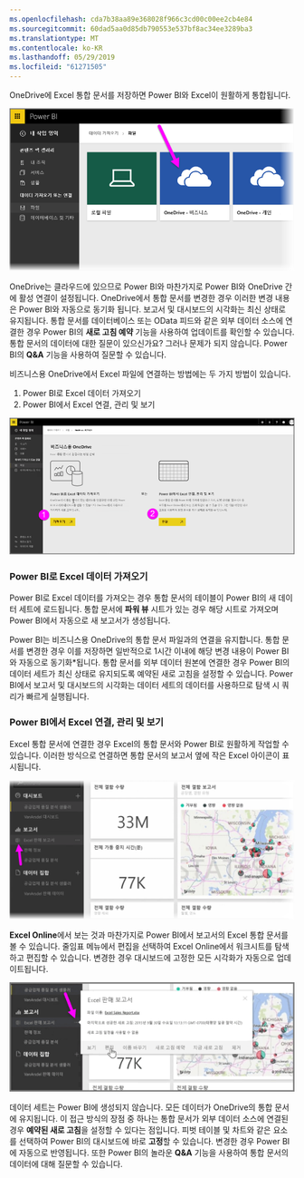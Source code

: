 ```yaml
---
ms.openlocfilehash: cda7b38aa89e368028f966c3cd00c00ee2cb4e84
ms.sourcegitcommit: 60dad5aa0d85db790553e537bf8ac34ee3289ba3
ms.translationtype: MT
ms.contentlocale: ko-KR
ms.lasthandoff: 05/29/2019
ms.locfileid: "61271505"
---
```

OneDrive에 Excel 통합 문서를 저장하면 Power BI와 Excel이 원활하게 통합됩니다.

![](media/5-4-connect-onedrive-for-business/5-4_1.png)

OneDrive는 클라우드에 있으므로 Power BI와 마찬가지로 Power BI와 OneDrive 간에 활성 연결이 설정됩니다. OneDrive에서 통합 문서를 변경한 경우 이러한 변경 내용은 Power BI와 자동으로 동기화 됩니다.  보고서 및 대시보드의 시각화는 최신 상태로 유지됩니다. 통합 문서를 데이터베이스 또는 OData 피드와 같은 외부 데이터 소스에 연결한 경우 Power BI의 **새로 고침 예약** 기능을 사용하여 업데이트를 확인할 수 있습니다. 통합 문서의 데이터에 대한 질문이 있으신가요? 그러나 문제가 되지 않습니다. Power BI의 **Q&A** 기능을 사용하여 질문할 수 있습니다.

비즈니스용 OneDrive에서 Excel 파일에 연결하는 방법에는 두 가지 방법이 있습니다.

1. Power BI로 Excel 데이터 가져오기
2. Power BI에서 Excel 연결, 관리 및 보기

![](media/5-4-connect-onedrive-for-business/5-4_3.png)

### <a name="import-excel-data-into-power-bi"></a>Power BI로 Excel 데이터 가져오기
Power BI로 Excel 데이터를 가져오는 경우 통합 문서의 테이블이 Power BI의 새 데이터 세트에 로드됩니다. 통합 문서에 **파워 뷰** 시트가 있는 경우 해당 시트로 가져오며 Power BI에서 자동으로 새 보고서가 생성됩니다.

Power BI는 비즈니스용 OneDrive의 통합 문서 파일과의 연결을 유지합니다. 통합 문서를 변경한 경우 이를 저장하면 일반적으로 1시간 이내에 해당 변경 내용이 Power BI와 자동으로 동기화*됩니다.  통합 문서를 외부 데이터 원본에 연결한 경우 Power BI의 데이터 세트가 최신 상태로 유지되도록 예약된 새로 고침을 설정할 수 있습니다. Power BI에서 보고서 및 대시보드의 시각화는 데이터 세트의 데이터를 사용하므로 탐색 시 쿼리가 빠르게 실행됩니다.

### <a name="connect-manage-and-view-excel-in-power-bi"></a>Power BI에서 Excel 연결, 관리 및 보기
Excel 통합 문서에 연결한 경우 Excel의 통합 문서와 Power BI로 원활하게 작업할 수 있습니다. 이러한 방식으로 연결하면 통합 문서의 보고서 옆에 작은 Excel 아이콘이 표시됩니다.

![](media/5-4-connect-onedrive-for-business/5-4_4.png)

**Excel Online**에서 보는 것과 마찬가지로 Power BI에서 보고서의 Excel 통합 문서를 볼 수 있습니다. 줄임표 메뉴에서 편집을 선택하여 Excel Online에서 워크시트를 탐색하고 편집할 수 있습니다. 변경한 경우 대시보드에 고정한 모든 시각화가 자동으로 업데이트됩니다.

![](media/5-4-connect-onedrive-for-business/5-4_5.png)

데이터 세트는 Power BI에 생성되지 않습니다. 모든 데이터가 OneDrive의 통합 문서에 유지됩니다. 이 접근 방식의 장점 중 하나는 통합 문서가 외부 데이터 소스에 연결된 경우 **예약된 새로 고침**을 설정할 수 있다는 점입니다. 피벗 테이블 및 차트와 같은 요소를 선택하여 Power BI의 대시보드에 바로 **고정**할 수 있습니다. 변경한 경우 Power BI에 자동으로 반영됩니다. 또한 Power BI의 놀라운 **Q&A** 기능을 사용하여 통합 문서의 데이터에 대해 질문할 수 있습니다.  

